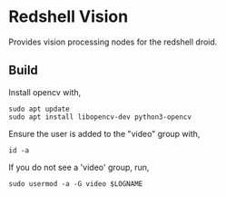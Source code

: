 # Redshell Vision
Provides vision processing nodes for the redshell droid.

## Build
Install opencv with,
```
sudo apt update
sudo apt install libopencv-dev python3-opencv
```

Ensure the user is added to the "video" group with,
```
id -a
```

If you do not see a 'video' group, run,
```
sudo usermod -a -G video $LOGNAME
```
